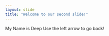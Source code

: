 ```yaml
---
layout: slide
title: "Welcome to our second slide!"
---
```

My Name is Deep
Use the left arrow to go back!
